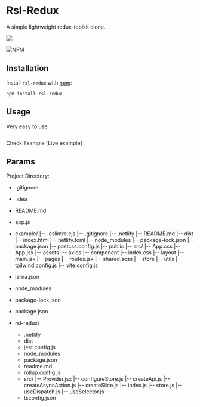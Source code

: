 # Rsl-Redux

A simple lightweight redux-toolkit clone.


![](https://github.com/rasel-mahmud-dev/rsl-redux/blob/main/public/file.png?raw=true)


[![NPM](https://nodei.co/npm/rsl-redux.png?downloads=true)](https://nodei.co/npm/rsl-redux/)

## Installation

Install `rsl-redux` with [npm](https://www.npmjs.com/):

```
npm install rsl-redux
```

## Usage

Very easy to use.

```jsx

```

Check Example [Live example]

## Params

Project Directory:
- .gitignore
- .idea
- README.md
- app.js
- example/
    |-- .eslintrc.cjs
    |-- .gitignore
    |-- .netlify
    |-- README.md
    |-- dist
    |-- index.html
    |-- netlify.toml
    |-- node_modules
    |-- package-lock.json
    |-- package.json
    |-- postcss.config.js
    |-- public
    |-- src/
        |-- App.css
        |-- App.jsx
        |-- assets
        |-- axios
        |-- component
        |-- index.css
        |-- layout
        |-- main.jsx
        |-- pages
        |-- routes.jsx
        |-- shared.scss
        |-- store
        |-- utils
    |-- tailwind.config.js
    |-- vite.config.js

- lerna.json
- node_modules
- package-lock.json
- package.json
- rsl-redux/
    - .netlify
    - dist
    - jest.config.js
    - node_modules
    - package.json
    - readme.md
    - rollup.config.js
    - src/
        |-- Provider.jsx
        |-- configureStore.js
        |-- createApi.js
        |-- createAsyncAction.js
        |-- createSlice.js
        |-- index.js
        |-- store.js
        |-- useDispatch.js
        |-- useSelector.js
    - tsconfig.json


